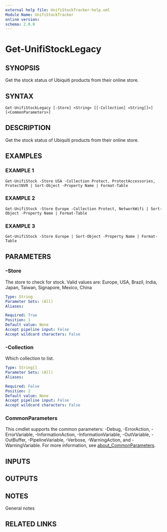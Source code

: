 ```yaml
---
external help file: UnifiStockTracker-help.xml
Module Name: UnifiStockTracker
online version:
schema: 2.0.0
---
```


# Get-UnifiStockLegacy

## SYNOPSIS
Get the stock status of Ubiquiti products from their online store.

## SYNTAX

```
Get-UnifiStockLegacy [-Store] <String> [[-Collection] <String[]>] [<CommonParameters>]
```

## DESCRIPTION
Get the stock status of Ubiquiti products from their online store.

## EXAMPLES

### EXAMPLE 1
```
Get-UnifiStock -Store USA -Collection Protect, ProtectAccessories, ProtectNVR | Sort-Object -Property Name | Format-Table
```

### EXAMPLE 2
```
Get-UnifiStock -Store Europe -Collection Protect, NetworkWifi | Sort-Object -Property Name | Format-Table
```

### EXAMPLE 3
```
Get-UnifiStock -Store Europe | Sort-Object -Property Name | Format-Table
```

## PARAMETERS

### -Store
The store to check for stock.
Valid values are: Europe, USA, Brazil, India, Japan, Taiwan, Signapore, Mexico, China

```yaml
Type: String
Parameter Sets: (All)
Aliases:

Required: True
Position: 1
Default value: None
Accept pipeline input: False
Accept wildcard characters: False
```

### -Collection
Which collection to list.

```yaml
Type: String[]
Parameter Sets: (All)
Aliases:

Required: False
Position: 2
Default value: None
Accept pipeline input: False
Accept wildcard characters: False
```

### CommonParameters
This cmdlet supports the common parameters: -Debug, -ErrorAction, -ErrorVariable, -InformationAction, -InformationVariable, -OutVariable, -OutBuffer, -PipelineVariable, -Verbose, -WarningAction, and -WarningVariable. For more information, see [about_CommonParameters](http://go.microsoft.com/fwlink/?LinkID=113216).

## INPUTS

## OUTPUTS

## NOTES
General notes

## RELATED LINKS

